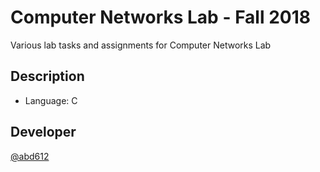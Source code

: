 # Computer Networks Lab - Fall 2018

Various lab tasks and assignments for Computer Networks Lab

## Description

* Language: C

## Developer
 
[@abd612](https://github.com/abd612)